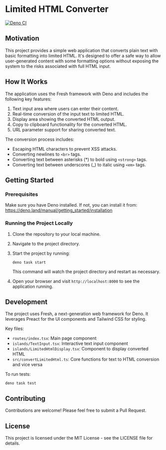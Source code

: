 # Limited HTML Converter

[![Deno CI](https://github.com/audrow-nash-podcast/text-to-limited-html/actions/workflows/ci.yaml/badge.svg)](https://github.com/audrow-nash-podcast/text-to-limited-html/actions/workflows/ci.yaml)

## Motivation

This project provides a simple web application that converts plain text with
basic formatting into limited HTML. It's designed to offer a safe way to allow
user-generated content with some formatting options without exposing the system
to the risks associated with full HTML input.

## How It Works

The application uses the Fresh framework with Deno and includes the following
key features:

1. Text input area where users can enter their content.
2. Real-time conversion of the input text to limited HTML.
3. Display area showing the converted HTML output.
4. Copy to clipboard functionality for the converted HTML.
5. URL parameter support for sharing converted text.

The conversion process includes:

- Escaping HTML characters to prevent XSS attacks.
- Converting newlines to `<br>` tags.
- Converting text between asterisks (*) to bold using `<strong>` tags.
- Converting text between underscores (_) to italic using `<em>` tags.

## Getting Started

### Prerequisites

Make sure you have Deno installed. If not, you can install it from:
https://deno.land/manual/getting_started/installation

### Running the Project Locally

1. Clone the repository to your local machine.

2. Navigate to the project directory.

3. Start the project by running:

   ```
   deno task start
   ```

   This command will watch the project directory and restart as necessary.

4. Open your browser and visit `http://localhost:8000` to see the application
   running.

## Development

The project uses Fresh, a next-generation web framework for Deno. It leverages
Preact for the UI components and Tailwind CSS for styling.

Key files:

- `routes/index.tsx`: Main page component
- `islands/TextInput.tsx`: Interactive text input component
- `islands/LimitedHtmlDisplay.tsx`: Component to display converted HTML
- `src/convertLimitedHtml.ts`: Core functions for text to HTML conversion and
  vice versa

To run tests:

```
deno task test
```

## Contributing

Contributions are welcome! Please feel free to submit a Pull Request.

## License

This project is licensed under the MIT License - see the LICENSE file for
details.
